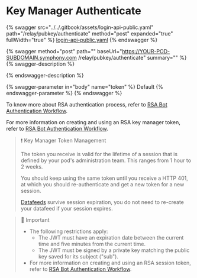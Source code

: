 # Key Manager Authenticate

{% swagger src="../../.gitbook/assets/login-api-public.yaml" path="/relay/pubkey/authenticate" method="post" expanded="true" fullWidth="true" %}
[login-api-public.yaml](../../.gitbook/assets/login-api-public.yaml)
{% endswagger %}



{% swagger method="post" path="" baseUrl="https://YOUR-POD-SUBDOMAIN.symphony.com /relay/pubkey/authenticate" summary="" %}
{% swagger-description %}

{% endswagger-description %}

{% swagger-parameter in="body" name="token" %}
Default
{% endswagger-parameter %}
{% endswagger %}

To know more about RSA authentication process, refer to [RSA Bot Authentication Workflow](https://docs.developers.symphony.com/building-bots-on-symphony/authentication/rsa-authentication).

For more information on creating and using an RSA key manager token, refer to [RSA Bot Authentication Workflow](https://docs.developers.symphony.com/building-bots-on-symphony/authentication/rsa-authentication).

> ❗️ Key Manager Token Management
>
> The token you receive is valid for the lifetime of a session that is defined by your pod's administration team. This ranges from 1 hour to 2 weeks.
>
> You should keep using the same token until you receive a HTTP 401, at which you should re-authenticate and get a new token for a new session.
>
> [Datafeeds](ref:read-messagesevents-stream-v4) survive session expiration, you do not need to re-create your datafeed if your session expires.

> 🚧 Important
>
> * The following restrictions apply:
>   * The JWT must have an expiration date between the current time and five minutes from the current time.
>   * The JWT must be signed by a private key matching the public key saved for its subject ("sub").
> * For more information on creating and using an RSA session token, refer to [RSA Bot Authentication Workflow](https://docs.developers.symphony.com/building-bots-on-symphony/authentication/rsa-authentication).
